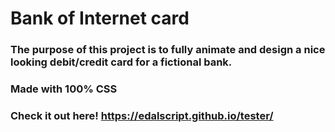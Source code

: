 # Bank of Internet card

### The purpose of this project is to fully animate and design a nice looking debit/credit card for a fictional bank. 

### Made with 100% CSS 

### Check it out here! https://edalscript.github.io/tester/
